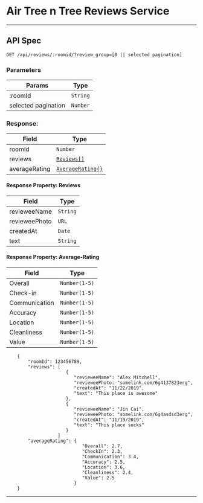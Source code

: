 # Air Tree n Tree Reviews Service

---

## API Spec

`GET /api/reviews/:roomid/?review_group=[0 || selected pagination]`

### Parameters

| Params | Type |
| --- | --- |
| :roomId | `String` |
| selected pagination | `Number` |

### Response:

| Field | Type |
| ----- | ---- |
| roomId | `Number` | 
| reviews| [`Reviews[]`](#Reviews) |
| averageRating| [`AverageRating{}`](#Average-Rating)|

#### Response Property: Reviews
| Field | Type |
| ----- | ---- |
|revieweeName|`String`|
|revieweePhoto|`URL`|
|createdAt|`Date`|
|text|`String`|

#### Response Property: Average-Rating
| Field | Type |
| ----- | ---- |
|Overall| `Number(1-5)`|
|Check-in| `Number(1-5)`|
|Communication| `Number(1-5)`|
|Accuracy| `Number(1-5)`|
|Location| `Number(1-5)`|
|Cleanliness| `Number(1-5)`|
|Value| `Number(1-5)`|

```
    {
        "roomId": 123456789,
        "reviews": [
                      {
                         "revieweeName": "Alex Mitchell",
                         "revieweePhoto: "somelink.com/6g4137823erg",
                         "createdAt": "11/22/2019",
                         "text": "This place is awesome"
                      },
                      {
                         "revieweeName": "Jin Cai",
                         "revieweePhoto: "somelink.com/6g4asdsd3erg",
                         "createdAt": "11/19/2019",
                         "text": "This place sucks"
                      }
                   ]
        "averageRating": {
                            "Overall": 2.7,
                            "CheckIn": 2.3,
                            "Communication": 3.4,
                            "Accuracy": 2.5,
                            "Location": 3.6,
                            "Cleanliness": 2.4,
                            "Value": 2.5
                         }
    }
```
---
